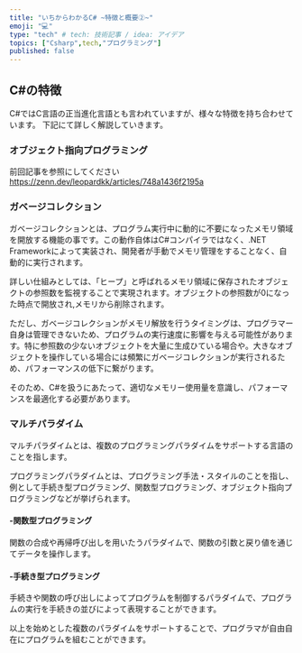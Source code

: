 ```yaml
---
title: "いちからわかるC# ~特徴と概要②~"
emoji: "💻"
type: "tech" # tech: 技術記事 / idea: アイデア
topics: ["Csharp",tech,"プログラミング"]
published: false
---
```


## C#の特徴
C#ではC言語の正当進化言語とも言われていますが、様々な特徴を持ち合わせています。
下記にて詳しく解説していきます。

### オブジェクト指向プログラミング

前回記事を参照にしてください
https://zenn.dev/leopardkk/articles/748a1436f2195a

### ガベージコレクション

ガベージコレクションとは、プログラム実行中に動的に不要になったメモリ領域を開放する機能の事です。この動作自体はC#コンパイラではなく、.NET Frameworkによって実装され、開発者が手動でメモリ管理をすることなく、自動的に実行されます。

詳しい仕組みとしては、「ヒープ」と呼ばれるメモリ領域に保存されたオブジェクトの参照数を監視することで実現されます。オブジェクトの参照数が0になった時点で開放され,メモリから削除されます。

ただし、ガベージコレクションがメモリ解放を行うタイミングは、プログラマー自身は管理できないため、プログラムの実行速度に影響を与える可能性があります。特に参照数の少ないオブジェクトを大量に生成ひている場合や。大きなオブジェクトを操作している場合には頻繁にガベージコレクションが実行されるため、パフォーマンスの低下に繋がります。

そのため、C#を扱うにあたって、適切なメモリー使用量を意識し、パフォーマンスを最適化する必要があります。

### マルチパラダイム

マルチパラダイムとは、複数のプログラミングパラダイムをサポートする言語のことを指します。

プログラミングパラダイムとは、プログラミング手法・スタイルのことを指し、例として手続き型プログラミング、関数型プログラミング、オブジェクト指向プログラミングなどが挙げられます。

#### -関数型プログラミング

関数の合成や再帰呼び出しを用いたうパラダイムで、関数の引数と戻り値を通じてデータを操作します。

#### -手続き型プログラミング

手続きや関数の呼び出しによってプログラムを制御するパラダイムで、プログラムの実行を手続きの並びによって表現することができます。

以上を始めとした複数のパラダイムをサポートすることで、プログラマが自由自在にプログラムを組むことができます。